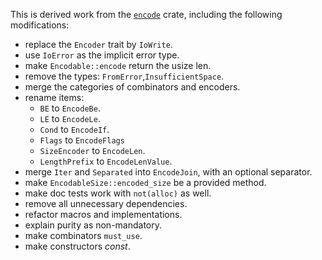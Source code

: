 This is derived work from the
[`encode`](https://crates.io/crates/encode/0.1.2) crate,
including the following modifications:

- replace the `Encoder` trait by `IoWrite`.
- use `IoError` as the implicit error type.
- make `Encodable::encode` return the usize len.
- remove the types: `FromError`,`InsufficientSpace`.
- merge the categories of combinators and encoders.
- rename items:
  - `BE` to `EncodeBe`.
  - `LE` to `EncodeLe`.
  - `Cond` to `EncodeIf`.
  - `Flags` to `EncodeFlags`
  - `SizeEncoder` to `EncodeLen`.
  - `LengthPrefix` to `EncodeLenValue`.
- merge `Iter` and `Separated` into `EncodeJoin`, with an optional separator.
- make `EncodableSize::encoded_size` be a provided method.
- make doc tests work with `not(alloc)` as well.
- remove all unnecessary dependencies.
- refactor macros and implementations.
- explain purity as non-mandatory.
- make combinators `must_use`.
- make constructors *const*.
